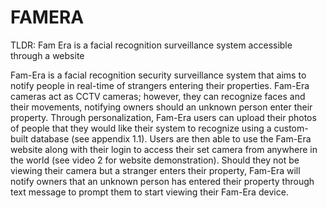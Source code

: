 # FAMERA
TLDR: Fam Era is a facial recognition surveillance system accessible through a website

Fam-Era is a facial recognition security surveillance system that aims to notify people in real-time of strangers entering their properties. Fam-Era cameras act as CCTV cameras; however, they can recognize faces and their movements, notifying owners should an unknown person enter their property. Through personalization, Fam-Era users can upload their photos of people that they would like their system to recognize using a custom-built database (see appendix 1.1). Users are then able to use the Fam-Era website along with their login to access their set camera from anywhere in the world (see video 2 for website demonstration). Should they not be viewing their camera but a stranger enters their property, Fam-Era will notify owners that an unknown person has entered their property through text message to prompt them to start viewing their Fam-Era device. 
